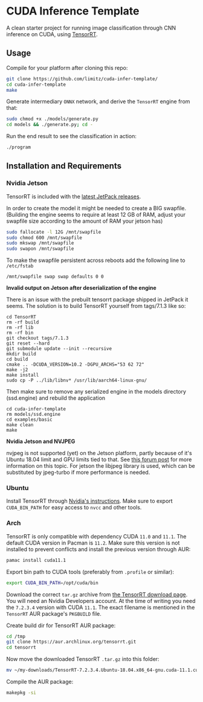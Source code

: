 # CUDA Inference Template
A clean starter project for running image classification through CNN inference on CUDA, using [TensorRT](https://developer.nvidia.com/tensorrt).


## Usage
Compile for your platform after cloning this repo:
``` sh
git clone https://github.com/limitz/cuda-infer-template/
cd cuda-infer-template
make
```

Generate intermediary `ONNX` network, and derive the `TensorRT` engine from that:
``` sh
sudo chmod +x ./models/generate.py
cd models && ./generate.py; cd -
```

Run the end result to see the classification in action:
``` sh
./program
```


## Installation and Requirements
### Nvidia Jetson

TensorRT is included with the [latest JetPack releases](https://developer.nvidia.com/embedded/jetpack).

In order to create the model it might be needed to create a BIG swapfile. (Building the engine seems to require at least 12 GB of RAM, adjust your swapfile size according to the amount of RAM your jetson has)
``` sh
sudo fallocate -l 12G /mnt/swapfile
sudo chmod 600 /mnt/swapfile
sudo mkswap /mnt/swapfile
sudo swapon /mnt/swapfile
```

To make the swapfile persistent across reboots add the following line to `/etc/fstab`
```
/mnt/swapfile swap swap defaults 0 0
```
__Invalid output on Jetson after deserialization of the engine__

There is an issue with the prebuilt tensorrt package shipped in JetPack it seems. The solution is to build TensorRT yourself from tags/7.1.3 like so:
```
cd TensorRT
rm -rf build
rm -rf lib
rm -rf bin
git checkout tags/7.1.3
git reset --hard
git submodule update --init --recursive
mkdir build
cd build
cmake .. -DCUDA_VERSION=10.2 -DGPU_ARCHS="53 62 72"
make -j2
make install
sudo cp -P ../lib/libnv* /usr/lib/aarch64-linux-gnu/
```
Then make sure to remove any serialized engine in the models directory (ssd.engine) and rebuild the application
```
cd cuda-infer-template
rm models/ssd.engine
cd examples/basic
make clean
make
```

__Nvidia Jetson and NVJPEG__

nvjpeg is not supported (yet) on the Jetson platform, partly because of it's Ubuntu 18.04 limit and GPU limits tied to that. See [this forum post](https://forums.developer.nvidia.com/t/installing-cuda-11-x-on-jetson-nano/169109/3) for more information on this topic. For jetson the libjpeg library is used, which can be substituted by jpeg-turbo if more performance is needed.

### Ubuntu
Install TensorRT through [Nvidia's instructions](https://docs.nvidia.com/deeplearning/tensorrt/install-guide/index.html).
Make sure to export `CUDA_BIN_PATH` for easy access to `nvcc` and other tools.

### Arch
TensorRT is only compatible with dependency CUDA `11.0` and `11.1`. The default CUDA version in Pacman is `11.2`. Make sure this version is not installed to prevent conflicts and install the previous version through AUR:

```sh
pamac install cuda11.1
```
Export bin path to CUDA tools (preferably from `.profile` or similar):
```sh
export CUDA_BIN_PATH=/opt/cuda/bin
```

Download the correct `tar.gz` archive from [the TensorRT download page](https://developer.nvidia.com/nvidia-tensorrt-download). You will need an Nvidia Developers account.
At the time of writing you need the `7.2.3.4` version with CUDA `11.1`. 
The exact filename is mentioned in the `TensorRT` AUR package's `PKGBUILD` file.

Create build dir for TensorRT AUR package:
```sh
cd /tmp
git clone https://aur.archlinux.org/tensorrt.git
cd tensorrt
```
Now move the downloaded TensorRT `.tar.gz` into this folder:
```sh
mv ~/my-downloads/TensorRT-7.2.3.4.Ubuntu-18.04.x86_64-gnu.cuda-11.1.cudnn8.1.tar.gz .
```
Compile the AUR package:
``` sh
makepkg -si
```
